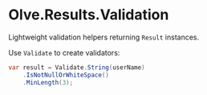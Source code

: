 # Olve.Results.Validation

Lightweight validation helpers returning `Result` instances.

Use `Validate` to create validators:

```csharp
var result = Validate.String(userName)
    .IsNotNullOrWhiteSpace()
    .MinLength(3);
```
